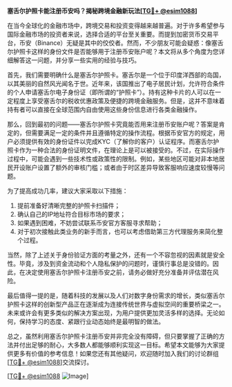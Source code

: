 **塞舌尔护照卡能注册币安吗？揭秘跨境金融新玩法[[TG💪+ @esim1088](https://t.me/s/esim1088)]**

在当今全球化的金融市场中，跨境交易和投资变得越来越普遍。对于许多希望参与国际金融市场的投资者来说，选择合适的平台至关重要。而提到加密货币交易平台，币安（Binance）无疑是其中的佼佼者。然而，不少朋友可能会疑惑：像塞舌尔护照卡这样的身份文件是否能够用于注册币安账户呢？本文将从多个角度为您详细解答这一问题，并分享一些实用的经验与技巧。

首先，我们需要明确什么是塞舌尔护照卡。塞舌尔是一个位于印度洋西部的岛国，以其美丽的自然风光闻名于世。近年来，该国推出了电子居民计划，允许符合条件的个人申请塞舌尔电子身份证（即所谓的“护照卡”）。持有这种卡片的人可以在一定程度上享受塞舌尔的税收优惠政策及便捷的跨境金融服务。但是，这并不意味着持有者可以直接在全球范围内自由使用这些身份信息进行各类金融操作。

那么，回到最初的问题——塞舌尔护照卡究竟能否用来注册币安账户呢？答案是肯定的，但需要满足一定的条件并且遵循特定的操作流程。根据币安官方的规定，用户必须提供有效的身份证件以完成KYC（了解你的客户）认证程序。而塞舌尔护照卡作为一种合法的身份证明文件，在理论上是可以被接受的。不过，在实际操作过程中，可能会遇到一些技术性或政策性的限制。例如，某些地区可能对非本地居民开设账户设置了额外的审核门槛；或者由于时区差异导致客服响应速度较慢等问题。

为了提高成功几率，建议大家采取以下措施：
1. 提前准备好清晰完整的护照卡扫描件；
2. 确认自己的IP地址符合目标市场的要求；
3. 如果遇到困难，不妨尝试联系币安官方客服寻求帮助；
4. 对于初次接触此类业务的新手而言，也可以考虑借助第三方代理服务来简化整个过程。

当然，除了上述关于身份验证方面的考量之外，还有一个不容忽视的因素就是安全性。毕竟，涉及到资金流动和个人隐私保护的问题时，谨慎行事总是没错的。因此，在决定使用塞舌尔护照卡注册币安之前，请务必做好充分准备并评估潜在风险。

最后值得一提的是，随着科技的发展以及人们对数字身份需求的增长，类似塞舌尔护照卡这样的创新型产品正在逐渐成为连接传统世界与虚拟空间的重要桥梁之一。未来或许会有更多类似的解决方案出现，为用户提供更加灵活多样的选择。无论如何，保持学习的态度、紧跟行业动态始终是最明智的做法。

总之，虽然利用塞舌尔护照卡注册币安并非完全没有障碍，但只要掌握了正确的方法并付出足够的耐心，大多数人都能够顺利实现这一目标。希望本文能够为大家提供更多有价值的参考信息！如果您还有其他疑问，欢迎随时加入我们的讨论群组[[TG💪+ @esim1088](https://t.me/s/esim1088)]交流探讨。

[[TG💪+ @esim1088](https://t.me/s/esim1088) ![Image](https://i.postimg.cc/4NQfJmqS/Snipaste-2025-05-13-00-14-12.png)]
